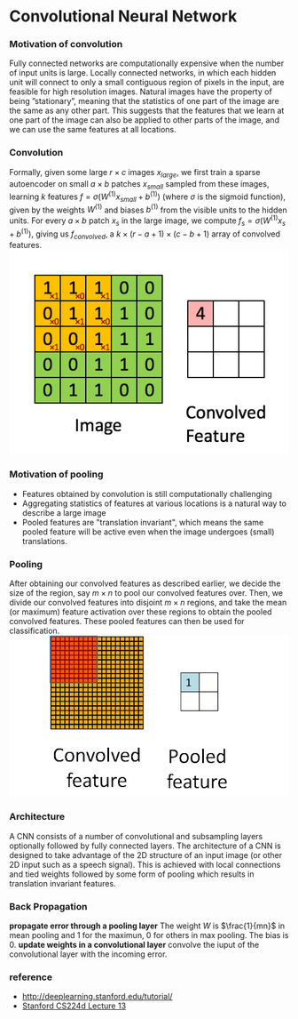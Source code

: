 # Convolutional Neural Network

### Motivation of convolution
Fully connected networks are computationally expensive when the number of input units is large. Locally connected networks, in which each hidden unit will connect to only a small contiguous region of pixels in the input, are feasible for high resolution images.
Natural images have the property of being ”stationary”, meaning that the statistics of one part of the image are the same as any other part. This suggests that the features that we learn at one part of the image can also be applied to other parts of the image, and we can use the same features at all locations.
### Convolution
Formally, given some large $r \times c$ images $x_{large}$, we first train a sparse autoencoder on small $a \times b$ patches $x_{small}$ sampled from these images, learning $k$ features $f = \sigma(W^{(1)}x_{small} + b^{(1)})$ (where $\sigma$ is the sigmoid function), given by the weights $W^{(1)}$ and biases $b^{(1)}$ from the visible units to the hidden units. For every $a \times b$ patch $x_s$ in the large image, we compute $f_s = \sigma(W^{(1)}x_s + b^{(1)})$, giving us $f_{convolved}$, a $k \times (r - a + 1) \times (c - b + 1)$ array of convolved features.
![Convolution_schematic.gif](resources/conv.gif)

### Motivation of pooling
* Features obtained by convolution is still computationally challenging
* Aggregating statistics of features at various locations is a natural way to describe a large image
* Pooled features are "translation invariant", which means the same pooled feature will be active even when the image undergoes (small) translations.

### Pooling
After obtaining our convolved features as described earlier, we decide the size of the region, say $m\times n$ to pool our convolved features over. Then, we divide our convolved features into disjoint $m\times n$ regions, and take the mean (or maximum) feature activation over these regions to obtain the pooled convolved features. These pooled features can then be used for classification.
![Pooling_schematic.gif](resources/pool.gif)

### Architecture
A CNN consists of a number of convolutional and subsampling layers optionally followed by fully connected layers. The architecture of a CNN is designed to take advantage of the 2D structure of an input image (or other 2D input such as a speech signal). This is achieved with local connections and tied weights followed by some form of pooling which results in translation invariant features.

### Back Propagation
**propagate error through a pooling layer**
The weight $W$ is $\frac{1}{mn}$ in mean pooling and 1 for the maximun, 0 for others in max pooling. The bias is 0. 
**update weights in a convolutional layer**
convolve the iuput of the convolutional layer with the incoming error.

### reference
- http://deeplearning.stanford.edu/tutorial/
- [Stanford CS224d Lecture 13](http://cs224d.stanford.edu/lectures/CS224d-Lecture13.pdf)